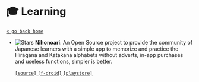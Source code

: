 # 🎓 Learning
[`< go back home`](../README.md)
- ![Stars](https://badgen.net/github/stars/aeri/Nihonoari-App)
**Nihonoari**: An Open Source project to provide the community of Japanese learners with a simple app to memorize and practice the Hiragana and Katakana alphabets without adverts, in-app purchases and useless functions, simpler is better.

	[`[source]`](https://github.com/aeri/Nihonoari-App "source") [`[f-droid]`](https://f-droid.org/en/packages/com.LAPARCELA.nihonoari/ "f-droid") [`[playstore]`](https://play.google.com/store/apps/details?id=com.LAPARCELA.nihonoari "playstore") 
